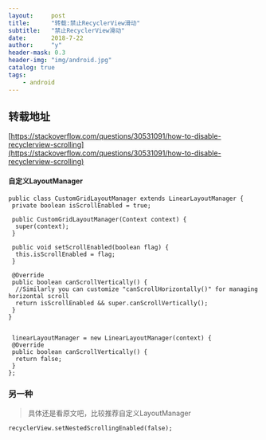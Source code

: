 ```yaml
---
layout:     post
title:      "转载:禁止RecyclerView滑动"
subtitle:   "禁止RecyclerView滑动"
date:       2018-7-22
author:     "y"
header-mask: 0.3
header-img: "img/android.jpg"
catalog: true
tags:
    - android
---
```



## 转载地址

[https://stackoverflow.com/questions/30531091/how-to-disable-recyclerview-scrolling](https://stackoverflow.com/questions/30531091/how-to-disable-recyclerview-scrolling)


#### 自定义LayoutManager

    public class CustomGridLayoutManager extends LinearLayoutManager {
     private boolean isScrollEnabled = true;
    
     public CustomGridLayoutManager(Context context) {
      super(context);
     }
    
     public void setScrollEnabled(boolean flag) {
      this.isScrollEnabled = flag;
     }
    
     @Override
     public boolean canScrollVertically() {
      //Similarly you can customize "canScrollHorizontally()" for managing horizontal scroll
      return isScrollEnabled && super.canScrollVertically();
     }
    }


     linearLayoutManager = new LinearLayoutManager(context) {
     @Override
     public boolean canScrollVertically() {
      return false;
     }
    };

### 另一种

>具体还是看原文吧，比较推荐自定义LayoutManager

    recyclerView.setNestedScrollingEnabled(false);
